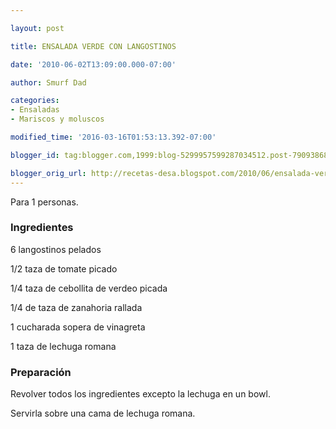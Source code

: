 ```yaml
---

layout: post

title: ENSALADA VERDE CON LANGOSTINOS

date: '2010-06-02T13:09:00.000-07:00'

author: Smurf Dad

categories:
- Ensaladas
- Mariscos y moluscos

modified_time: '2016-03-16T01:53:13.392-07:00'

blogger_id: tag:blogger.com,1999:blog-5299957599287034512.post-7909386812165389118

blogger_orig_url: http://recetas-desa.blogspot.com/2010/06/ensalada-verde-con-langostinos.html
---
```


Para 1 personas.

<h3>Ingredientes</h3>

6 langostinos pelados

1/2 taza de tomate picado

1/4 taza de cebollita de verdeo picada

1/4 de taza de zanahoria rallada

1 cucharada sopera de vinagreta

1 taza de lechuga romana

<h3>Preparación</h3>

Revolver todos los ingredientes excepto la lechuga en un bowl.

Servirla sobre una cama de lechuga romana.